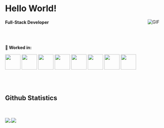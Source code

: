     
# Hello World!
  <img align="right" alt="GIF" src="https://i.pinimg.com/originals/89/58/85/895885b8f69a019e7f9b5a21203ef3ed.gif" />

#### Full-Stack Developer

<br/>
<br>


**🌱 Worked in:**

<code><a href="https://www.docker.com/" target="_blank"><img height="50" src="https://www.vectorlogo.zone/logos/docker/docker-ar21.svg"></a></code>
<code><a href="https://www.mongodb.com/" target="_blank"><img height="50" src="https://www.vectorlogo.zone/logos/mongodb/mongodb-ar21.svg"></a></code>
<code><a href="https://https://www.typescriptlang.org/"><img height="50" src="https://www.vectorlogo.zone/logos/typescriptlang/typescriptlang-ar21.svg"></a></code>
<code><a href="https://https://www.unity.com/"><img height="50" src="https://www.vectorlogo.zone/logos/unity3d/unity3d-ar21.svg"></a></code>
<code><a href="https://reactjs.org/" target="_blank"><img height="50" src="https://www.vectorlogo.zone/logos/reactjs/reactjs-ar21.svg"></a></code>
<code><a href="https:///" target="_blank"><img height="50" src="https://www.vectorlogo.zone/logos/linux/linux-ar21.svg"></a></code>
<code><a href="https://spring.io/" target="_blank"><img height="50" src="https://www.vectorlogo.zone/logos/springio/springio-ar21.svg"></a></code>
<code><a href="https://www.python.org/" target="_blank"><img height="50" src="https://www.vectorlogo.zone/logos/python/python-ar21.svg"></a></code>

</div>
<br>
<br>

  <h2 align="left"> Github Statistics</h2>
  <br>
  

<br>
<div>
  <div align="left"> 
     <a href="">
      <img align="center" src="https://github-readme-stats-sigma-five.vercel.app/api?username=IvanMijic0&show_icons=true&include_all_commits=true&count_private=true&theme=react&line_height=40" />
    </a>
    <a href="">
      <img align="center" src="https://github-readme-stats.vercel.app/api/top-langs/?username=IvanMijic0&theme=react&line_height=40&hide=jupyter%20notebook"/>
    </a>
</div
<br/>

